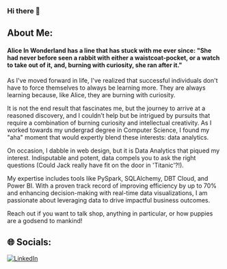 ### Hi there 👋

## About Me:
#### Alice In Wonderland has a line that has stuck with me ever since: "She had never before seen a rabbit with either a waistcoat-pocket, or a watch to take out of it, and, burning with curiosity, she ran after it."

As I've moved forward in life, I've realized that successful individuals don't have to force themselves to always be learning more. They are always learning because, like Alice, they are burning with curiosity. 

It is not the end result that fascinates me, but the journey to arrive at a reasoned discovery, and I couldn’t help but be intrigued by pursuits that require a combination of burning curiosity and intellectual creativity. As I worked towards my undergrad degree in Computer Science, I found my "aha" moment that would expertly blend these interests: data analytics.

On occasion, I dabble in web design, but it is Data Analytics that piqued my interest. Indisputable and potent, data compels you to ask the right questions (Could Jack really have fit on the door in 'Titanic'?!).

My expertise includes tools like PySpark, SQLAlchemy, DBT Cloud, and Power BI. With a proven track record of improving efficiency by up to 70% and enhancing decision-making with real-time data visualizations, I am passionate about leveraging data to drive impactful business outcomes.

Reach out if you want to talk shop, anything in particular, or how puppies are a godsend to mankind!

## 🌐 Socials:
[![LinkedIn](https://img.shields.io/badge/LinkedIn-%230077B5.svg?logo=linkedin&logoColor=white)](https://www.linkedin.com/in/nivedita-suresh-kumar/) 
